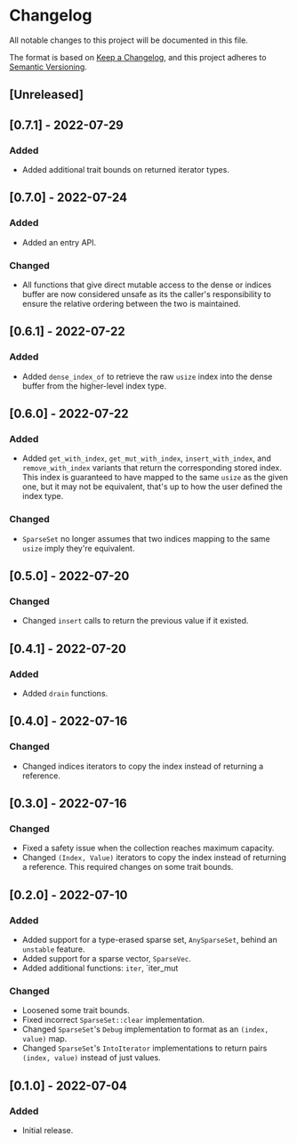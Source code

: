 # Changelog

All notable changes to this project will be documented in this file.

The format is based on [Keep a Changelog](https://keepachangelog.com/en/1.1.0/), and this project adheres to
[Semantic Versioning](https://semver.org/spec/v2.0.0.html).

## [Unreleased]

## [0.7.1] - 2022-07-29

### Added

- Added additional trait bounds on returned iterator types.

## [0.7.0] - 2022-07-24

### Added

- Added an entry API.

### Changed

- All functions that give direct mutable access to the dense or indices buffer are now considered unsafe as its the
  caller's responsibility to ensure the relative ordering between the two is maintained.

## [0.6.1] - 2022-07-22

### Added

- Added `dense_index_of` to retrieve the raw `usize` index into the dense buffer from the higher-level index type.

## [0.6.0] - 2022-07-22

### Added

- Added `get_with_index`, `get_mut_with_index`, `insert_with_index`, and `remove_with_index` variants that return the
  corresponding stored index. This index is guaranteed to have mapped to the same `usize` as the given one, but it may
  not be equivalent, that's up to how the user defined the index type.

### Changed

- `SparseSet` no longer assumes that two indices mapping to the same `usize` imply they're equivalent.

## [0.5.0] - 2022-07-20

### Changed

- Changed `insert` calls to return the previous value if it existed.

## [0.4.1] - 2022-07-20

### Added

- Added `drain` functions.

## [0.4.0] - 2022-07-16

### Changed

- Changed indices iterators to copy the index instead of returning a reference.

## [0.3.0] - 2022-07-16

### Changed

- Fixed a safety issue when the collection reaches maximum capacity.
- Changed `(Index, Value)` iterators to copy the index instead of returning a reference. This required changes on some
  trait bounds.

## [0.2.0] - 2022-07-10

### Added

- Added support for a type-erased sparse set, `AnySparseSet`, behind an `unstable` feature.
- Added support for a sparse vector, `SparseVec`.
- Added additional functions: `iter`, `iter_mut

### Changed

- Loosened some trait bounds.
- Fixed incorrect `SparseSet::clear` implementation.
- Changed `SparseSet`'s `Debug` implementation to format as an `(index, value)` map.
- Changed `SparseSet`'s `IntoIterator` implementations to return pairs `(index, value)` instead of just values.

## [0.1.0] - 2022-07-04

### Added

- Initial release.
